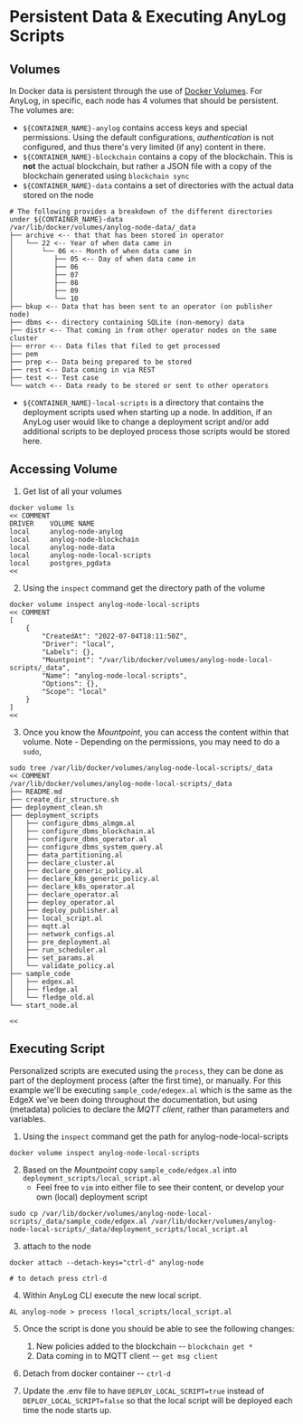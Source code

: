 # Persistent Data & Executing AnyLog Scripts

## Volumes 
In Docker data is persistent through the use of [Docker Volumes](https://docs.docker.com/storage/volumes/). For AnyLog,
in specific, each node has 4 volumes that should be persistent. The volumes are: 
* `${CONTAINER_NAME}-anylog` contains access keys and special permissions. Using the default configurations, 
_authentication_ is not configured, and thus there's very limited (if any) content in there. 
* `${CONTAINER_NAME}-blockchain` contains a copy of the blockchain. This is **not** the actual blockchain, but rather 
a JSON file with a copy of the blockchain generated using `blockchain sync`
* `${CONTAINER_NAME}-data` contains a set of directories with the actual data stored on the node
```editorconfig
# The following provides a breakdown of the different directories under ${CONTAINER_NAME}-data 
/var/lib/docker/volumes/anylog-node-data/_data
├── archive <-- that that has been stored in operator  
│   └── 22 <-- Year of when data came in 
│       └── 06 <-- Month of when data came in 
│          ├── 05 <-- Day of when data came in
│          ├── 06
│          ├── 07
│          ├── 08
│          ├── 09
│          └── 10
├── bkup <-- Data that has been sent to an operator (on publisher node) 
├── dbms <-- directory containing SQLite (non-memory) data 
├── distr <-- That coming in from other operator nodes on the same cluster
├── error <-- Data files that filed to get processed 
├── pem 
├── prep <-- Data being prepared to be stored 
├── rest <-- Data coming in via REST  
├── test <-- Test case 
└── watch <-- Data ready to be stored or sent to other operators
```
* `${CONTAINER_NAME}-local-scripts` is a directory that contains the deployment scripts used when starting up a node. 
In addition, if an AnyLog user would like to change a deployment script and/or add additional scripts to be deployed 
process those scripts would be stored here.  

## Accessing Volume
1. Get list of all your volumes 
```shell
docker volume ls 
<< COMMENT
DRIVER    VOLUME NAME
local     anylog-node-anylog
local     anylog-node-blockchain
local     anylog-node-data
local     anylog-node-local-scripts
local     postgres_pgdata
<< 
```

2. Using the `inspect` command get the directory path of the volume
```shell
docker volume inspect anylog-node-local-scripts
<< COMMENT
[
    {
        "CreatedAt": "2022-07-04T18:11:50Z",
        "Driver": "local",
        "Labels": {},
        "Mountpoint": "/var/lib/docker/volumes/anylog-node-local-scripts/_data",
        "Name": "anylog-node-local-scripts",
        "Options": {},
        "Scope": "local"
    }
]
<< 
```

3. Once you know the _Mountpoint_, you can access the content within that volume. Note - Depending on the permissions, 
you may need to do a `sudo`,
```shell
sudo tree /var/lib/docker/volumes/anylog-node-local-scripts/_data
<< COMMENT
/var/lib/docker/volumes/anylog-node-local-scripts/_data
├── README.md
├── create_dir_structure.sh
├── deployment_clean.sh
├── deployment_scripts
│   ├── configure_dbms_almgm.al
│   ├── configure_dbms_blockchain.al
│   ├── configure_dbms_operator.al
│   ├── configure_dbms_system_query.al
│   ├── data_partitioning.al
│   ├── declare_cluster.al
│   ├── declare_generic_policy.al
│   ├── declare_k8s_generic_policy.al
│   ├── declare_k8s_operator.al
│   ├── declare_operator.al
│   ├── deploy_operator.al
│   ├── deploy_publisher.al
│   ├── local_script.al
│   ├── mqtt.al
│   ├── network_configs.al
│   ├── pre_deployment.al
│   ├── run_scheduler.al
│   ├── set_params.al
│   └── validate_policy.al
├── sample_code
│   ├── edgex.al
│   ├── fledge.al
│   └── fledge_old.al
└── start_node.al

<<
```

## Executing Script
Personalized scripts are executed using the `process`, they can be done as part of the deployment process (after the 
first time), or manually. For this example we'll be executing `sample_code/edegex.al` which is the same as the EdgeX 
we've been doing throughout the documentation, but using (metadata) policies to declare the _MQTT client_, rather than
parameters and variables. 

1. Using the `inspect` command get the path for anylog-node-local-scripts
```shell
docker volume inspect anylog-node-local-scripts
```

2. Based on the _Mountpoint_ copy `sample_code/edgex.al` into `deployment_scripts/local_script.al`
    * Feel free to `vim` into either file to see their content, or develop your own (local) deployment script
```shell
sudo cp /var/lib/docker/volumes/anylog-node-local-scripts/_data/sample_code/edgex.al /var/lib/docker/volumes/anylog-node-local-scripts/_data/deployment_scripts/local_script.al 
```

3. attach to the node 
```shell
docker attach --detach-keys="ctrl-d" anylog-node 

# to detach press ctrl-d
```

4. Within AnyLog CLI execute the new local script. 
```shell
AL anylog-node > process !local_scripts/local_script.al  
```

5. Once the script is done you should be able to see the following changes:
    1. New policies added to the blockchain -- `blockchain get *`
    2. Data coming in to MQTT client -- `get msg client`
   

6. Detach from docker container -- `ctrl-d`


7. Update the .env file to have `DEPLOY_LOCAL_SCRIPT=true` instead of `DEPLOY_LOCAL_SCRIPT=false` so that the local 
script will be deployed each time the node starts up. 
